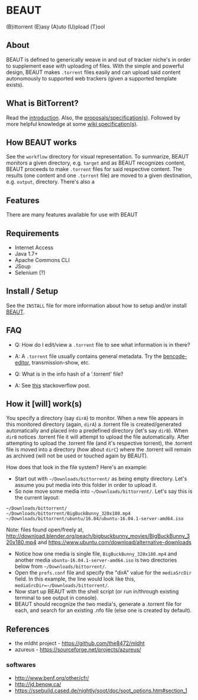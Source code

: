 # BEAUT
(B)ittorrent (E)asy (A)uto (U)pload (T)ool

## About
BEAUT is defined to generically weave in and out of tracker niche's in order to supplement ease with uploading of files. With the simple and powerful design, BEAUT makes `.torrent` files easily and can upload said content autonomously to supported web trackers (given a supported template exists).

## What is BitTorrent?
Read the [introduction](http://www.bittorrent.org/introduction.html). Also, the [proposals/specification(s)](http://www.bittorrent.org/beps/bep_0000.html). Followed by more helpful knowledge at some [wiki specification(s)](https://wiki.theory.org/BitTorrentSpecification).

## How BEAUT works
See the `workflow` directory for visual representation. To summarize, BEAUT monitors a given directory, e.g. `target` and as BEAUT recognizes content, BEAUT proceeds to make `.torrent` files for said respective content. The results (one content and one `.torrent` file) are moved to a given destination, e.g. `output`, directory. There's also a

## Features
There are many features available for use with BEAUT

## Requirements
- Internet Access
- Java 1.7+
- Apache Commons CLI
- JSoup
- Selenium (?)

## Install / Setup
See the `INSTALL` file for more information about how to setup and/or install [BEAUT](https://github.com/NRWB/BEAUT).

## FAQ
- Q: How do I edit/view a `.torrent` file to see what information is in there?
- A: A `.torrent` file usually contains general metadata. Try the [bencode-editor](https://sites.google.com/site/ultimasites/bencode-editor), transmission-show, etc.

- Q: What is in the info hash of a '.torrent' file?
- A: See [this](http://stackoverflow.com/questions/28348678/what-exactly-is-the-info-hash-in-a-torrent-file) stackoverflow post.

## How it [will] work(s)
You specify a directory (say `dirA`) to monitor. When a new file appears in this monitored directory (again, `dirA`) a .torrent file is created/generated automatically and placed into a predefined directory (let's say `dirB`). When `dirB` notices .torrent file it will attempt to upload the file automatically. After attempting to upload the .torrent file (and it's respective torrent), the .torrent file is moved into a directory (how about `dirC`) where the .torrent will remain as archived (will not be used or touched again by BEAUT).

How does that look in the file system? Here's an example:
- Start out with `~/Downloads/bittorrent/` as being empty directory. Let's assume you put media into this folder in order to upload it.
- So now move some media into `~/Downloads/bittorrent/`. Let's say this is the current layout:
```
~/Downloads/bittorrent/
~/Downloads/bittorrent/BigBuckBunny_320x180.mp4
~/Downloads/bittorrent/ubuntu/16.04/ubuntu-16.04.1-server-amd64.iso
```
Note: files found open/freely at, http://download.blender.org/peach/bigbuckbunny_movies/BigBuckBunny_320x180.mp4 and https://www.ubuntu.com/download/alternative-downloads

- Notice how one media is single file, `BigBuckBunny_320x180.mp4` and another media `ubuntu-16.04.1-server-amd64.iso` is two directories below from `~/Downloads/bittorrent/`.
- Open the `prefs.conf` file and specify the "dirA" value for the `mediaSrcDir` field. In this example, the line would look like this, `mediaSrcDir=~/Downloads/bittorrent/`.
- Now start up BEAUT with the shell script (or run in/through existing terminal to see output in console).
- BEAUT should recognize the two media's, generate a .torrent file for each, and search for an existing .nfo file (else one is created by default).

## References
- the mldht project - https://github.com/the8472/mldht
- azureus - https://sourceforge.net/projects/azureus/

### softwares
- http://www.benf.org/other/cfr/
- http://jd.benow.ca/
- https://ssebuild.cased.de/nightly/soot/doc/soot_options.htm#section_1
